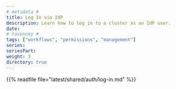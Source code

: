 ```yaml
---
# metadata # 
title: Log In via IdP
description: Learn how to log in to a cluster as an IdP user. 
date: 
# taxonomy #
tags: ["workflows", "permissions", "management"]
series:
seriesPart:
weight: 3
directory: true
---
```

{{% readfile file="latest/shared/auth/log-in.md" %}}